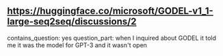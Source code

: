 ## https://huggingface.co/microsoft/GODEL-v1_1-large-seq2seq/discussions/2

contains_question: yes
question_part: when I inquired about GODEL it told me it was the model for GPT-3 and it wasn't open